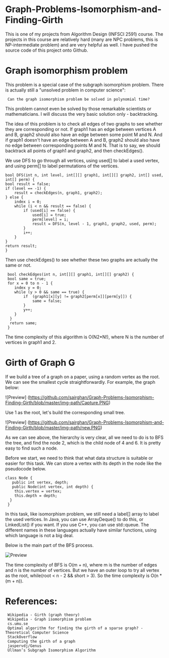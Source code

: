 # Graph-Problems-Isomorphism-and-Finding-Girth

This is one of my projects from Algorithm Design (INFSCI 2591) course. The projects in this course are relatively hard (many are NPC problems, this is NP-intermediate problem) and are very helpful as well. I have pushed the source code of this project onto Github.

# Graph isomorphism problem
This problem is a special case of the subgraph isomorphism problem. There is actually still a "unsolved problem in computer science":

     Can the graph isomorphism problem be solved in polynomial time?
     
This problem cannot even be solved by those remarkable scientists or mathematicians. I will discuss the very basic solution only - backtracking.

The idea of this problem is to check all edges of two graphs to see whether they are corresponding or not. If graph1 has an edge between vertices A and B, graph2 should also have an edge between some point M and N. And if graph1 doesn't have an edge between A and B, graph2 should also have no edge between corresponding points M and N. That is to say, we should backtrack all points of graph1 and graph2, and then checkEdges().

We use DFS to go through all vertices, using used[] to label a used vertex, and using perm[] to label permutations of the vertices.
 
    bool DFS(int n, int level, int[][] graph1, int[][] graph2, int[] used, int[] perm) {  
    bool result = false;
    if (level == -1) {
        result = checkEdges(n, graph1, graph2);
    } else {
        index i = 0;
        while (i < n && result == false) {
            if (used[i] == false) {
                used[i] = true;
                perm[level] = i;
                result = DFS(n, level - 1, graph1, graph2, used, perm);
            }
            i++;
        }
    }
    return result;
    }
    
 Then use checkEdges() to see whether these two graphs are actually the same or not.
 
     bool checkEdges(int n, int[][] graph1, int[][] graph2) {  
     bool same = true;
     for x = 0 to n - 1 {
        index y = 0;
        while (y > 0 && same == true) {
            if  (graph1[x][y] != graph2[perm[x]][perm[y]]) {
                same = false;
            }
            y++;
        }
      }
      return same;
     }
     
   The time complexity of this algorithm is O(N2*N!), where N is the number of vertices in graph1 and 2.
   
# Girth of Graph G
  
If we build a tree of a graph on a paper, using a random vertex as the root. We can see the smallest cycle straightforwardly. For example, the graph below:

![Preview] (https://github.com/sairghan/Graph-Problems-Isomorphism-Finding-Girth/blob/master/img-path/Capture.PNG)


Use 1 as the root, let's build the corresponding small tree.

![Preview] (https://github.com/sairghan/Graph-Problems-Isomorphism-and-Finding-Girth/blob/master/img-path/new.PNG)

As we can see above, the hierarchy is very clear, all we need to do is to BFS the tree, and find the node 2, which is the child node of 4 and 6. It is pretty easy to find such a node.

Before we start, we need to think that what data structure is suitable or easier for this task. We can store a vertex with its depth in the node like the pseudocode below.

    class Node {  
       public int vertex, depth;
       public Node(int vertex, int depth) {
        this.vertex = vertex;
        this.depth = depth;
      }
     }
     
In this task, like isomorphism problem, we still need a label[] array to label the used vertices. In Java, you can use ArrayDeque() to do this, or LinkedList() if you want. If you use C++, you can use std::queue<int>. The different names in these languages actually have similar functions, using which language is not a big deal.

Below is the main part of the BFS process.

![Preview](https://github.com/sairghan/Graph-Problems-Isomorphism-and-Finding-Girth/blob/master/img-path/BFS.PNG)            
                 
The time complexity of BFS is O(m + n), where m is the number of edges and n is the number of vertices. But we have an outer loop to try all vertex as the root, while(root < n - 2 && short > 3). So the time complexity is O(n * (m + n)).

# References:
 
     Wikipedia - Girth (graph theory)
     Wikipedia - Graph isomorphism problem
     cs.umu.se
     Optimal algorithm for finding the girth of a sparse graph? - Theoretical Computer Science
     StackOverflow
     Computing the girth of a graph
     jaspervdj/Genus
     Ullman’s Subgraph Isomorphism Algorithm
